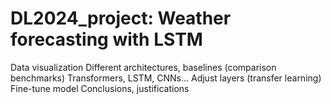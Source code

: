 # DL2024_project: Weather forecasting with LSTM


Data visualization
Different architectures, baselines (comparison benchmarks)
Transformers, LSTM, CNNs...
Adjust layers (transfer learning)
Fine-tune model
Conclusions, justifications
